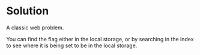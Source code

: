 # Solution

A classic web problem. 

You can find the flag either in the local storage, or by searching in the index to see where it is being set to be in the local storage. 